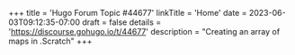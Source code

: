 +++
title = 'Hugo Forum Topic #44677'
linkTitle = 'Home'
date = 2023-06-03T09:12:35-07:00
draft = false
details = 'https://discourse.gohugo.io/t/44677'
description = "Creating an array of maps in .Scratch"
+++
